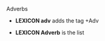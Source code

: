 
Adverbs

 * **LEXICON adv** adds the tag +Adv

 * **LEXICON Adverb** is the list






















